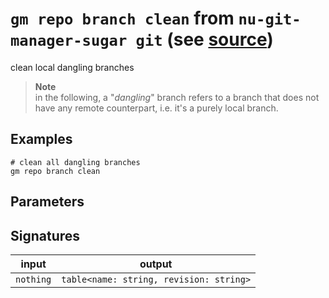 # `gm repo branch clean` from `nu-git-manager-sugar git` (see [source](https://github.com/amtoine/nu-git-manager/blob/main/pkgs/nu-git-manager-sugar/nu-git-manager-sugar/git/mod.nu#L105))
clean local dangling branches

> **Note**  
> in the following, a "*dangling*" branch refers to a branch that does not have any remote
> counterpart, i.e. it's a purely local branch.

## Examples
```nushell
# clean all dangling branches
gm repo branch clean
```

## Parameters


## Signatures
| input     | output                                  |
| --------- | --------------------------------------- |
| `nothing` | `table<name: string, revision: string>` |
